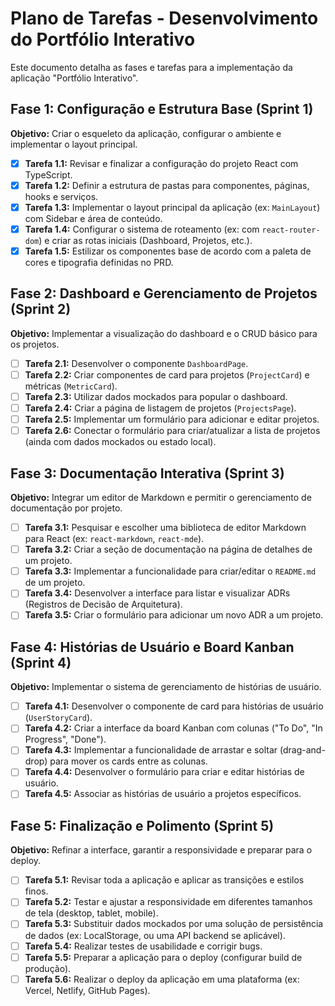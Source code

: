# Plano de Tarefas - Desenvolvimento do Portfólio Interativo

Este documento detalha as fases e tarefas para a implementação da aplicação "Portfólio Interativo".

## Fase 1: Configuração e Estrutura Base (Sprint 1)

**Objetivo:** Criar o esqueleto da aplicação, configurar o ambiente e implementar o layout principal.

- [x] **Tarefa 1.1:** Revisar e finalizar a configuração do projeto React com TypeScript.
- [x] **Tarefa 1.2:** Definir a estrutura de pastas para componentes, páginas, hooks e serviços.
- [x] **Tarefa 1.3:** Implementar o layout principal da aplicação (ex: `MainLayout`) com Sidebar e área de conteúdo.
- [x] **Tarefa 1.4:** Configurar o sistema de roteamento (ex: com `react-router-dom`) e criar as rotas iniciais (Dashboard, Projetos, etc.).
- [x] **Tarefa 1.5:** Estilizar os componentes base de acordo com a paleta de cores e tipografia definidas no PRD.

## Fase 2: Dashboard e Gerenciamento de Projetos (Sprint 2)

**Objetivo:** Implementar a visualização do dashboard e o CRUD básico para os projetos.

- [ ] **Tarefa 2.1:** Desenvolver o componente `DashboardPage`.
- [ ] **Tarefa 2.2:** Criar componentes de card para projetos (`ProjectCard`) e métricas (`MetricCard`).
- [ ] **Tarefa 2.3:** Utilizar dados mockados para popular o dashboard.
- [ ] **Tarefa 2.4:** Criar a página de listagem de projetos (`ProjectsPage`).
- [ ] **Tarefa 2.5:** Implementar um formulário para adicionar e editar projetos.
- [ ] **Tarefa 2.6:** Conectar o formulário para criar/atualizar a lista de projetos (ainda com dados mockados ou estado local).

## Fase 3: Documentação Interativa (Sprint 3)

**Objetivo:** Integrar um editor de Markdown e permitir o gerenciamento de documentação por projeto.

- [ ] **Tarefa 3.1:** Pesquisar e escolher uma biblioteca de editor Markdown para React (ex: `react-markdown`, `react-mde`).
- [ ] **Tarefa 3.2:** Criar a seção de documentação na página de detalhes de um projeto.
- [ ] **Tarefa 3.3:** Implementar a funcionalidade para criar/editar o `README.md` de um projeto.
- [ ] **Tarefa 3.4:** Desenvolver a interface para listar e visualizar ADRs (Registros de Decisão de Arquitetura).
- [ ] **Tarefa 3.5:** Criar o formulário para adicionar um novo ADR a um projeto.

## Fase 4: Histórias de Usuário e Board Kanban (Sprint 4)

**Objetivo:** Implementar o sistema de gerenciamento de histórias de usuário.

- [ ] **Tarefa 4.1:** Desenvolver o componente de card para histórias de usuário (`UserStoryCard`).
- [ ] **Tarefa 4.2:** Criar a interface da board Kanban com colunas ("To Do", "In Progress", "Done").
- [ ] **Tarefa 4.3:** Implementar a funcionalidade de arrastar e soltar (drag-and-drop) para mover os cards entre as colunas.
- [ ] **Tarefa 4.4:** Desenvolver o formulário para criar e editar histórias de usuário.
- [ ] **Tarefa 4.5:** Associar as histórias de usuário a projetos específicos.

## Fase 5: Finalização e Polimento (Sprint 5)

**Objetivo:** Refinar a interface, garantir a responsividade e preparar para o deploy.

- [ ] **Tarefa 5.1:** Revisar toda a aplicação e aplicar as transições e estilos finos.
- [ ] **Tarefa 5.2:** Testar e ajustar a responsividade em diferentes tamanhos de tela (desktop, tablet, mobile).
- [ ] **Tarefa 5.3:** Substituir dados mockados por uma solução de persistência de dados (ex: LocalStorage, ou uma API backend se aplicável).
- [ ] **Tarefa 5.4:** Realizar testes de usabilidade e corrigir bugs.
- [ ] **Tarefa 5.5:** Preparar a aplicação para o deploy (configurar build de produção).
- [ ] **Tarefa 5.6:** Realizar o deploy da aplicação em uma plataforma (ex: Vercel, Netlify, GitHub Pages).
